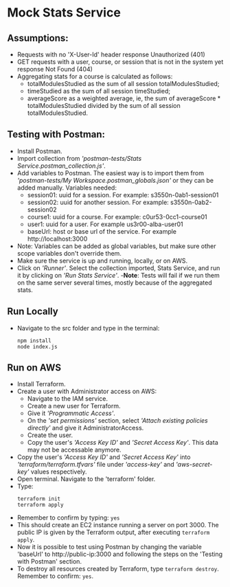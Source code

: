 # Mock Stats Service

## Assumptions:
- Requests with no 'X-User-Id' header response Unauthorized (401)
- GET requests with a user, course, or session that is not in the system yet response Not Found (404)
- Aggregating stats for a course is calculated as follows:
    - totalModulesStudied as the sum of all session totalModulesStudied;
    - timeStudied as the sum of all session timeStudied;
    - averageScore as a weighted average, ie, the sum of averageScore * totalModulesStudied divided by the sum of all session totalModulesStudied.

## Testing with Postman:
- Install Postman.
- Import collection from *'postman-tests/Stats Service.postman_collection.js'*.
- Add variables to Postman. The easiest way is to import them from *'postman-tests/My Workspace.postman_globals.json'* or they can be added manually. Variables needed:
    - session01: uuid for a session. For example: s3550n-0ab1-session01
    - session02: uuid for another session. For example: s3550n-0ab2-session02
    - course1: uuid for a course. For example: c0ur53-0cc1-course01
    - user1: uuid for a user. For example us3r00-alba-user01
    - baseUrl: host or base url of the service. For example http://localhost:3000
- Note: Variables can be added as global variables, but make sure other scope variables don't override them.
- Make sure the service is up and running, locally, or on AWS.
- Click on *'Runner'*. Select the collection imported, Stats Service, and run it by clicking on *'Run Stats Service'*.
-**Note**: Tests will fail if we run them on the same server several times, mostly because of the aggregated stats.

## Run Locally
- Navigate to the src folder and type in the terminal: 
  ```
  npm install
  node index.js
  ```

## Run on AWS
- Install Terraform.
- Create a user with Administrator access on AWS:
    - Navigate to the IAM service.
    - Create a new user for Terraform.
    - Give it *'Programmatic Access'*.
    - On the *'set permissions'* section, select *'Attach existing policies directly'* and give it AdministratorAccess.
    - Create the user.
    - Copy the user's *'Access Key ID'* and *'Secret Access Key'*. This data may not be accessable anymore.
- Copy the user's *'Access Key ID'* and *'Secret Access Key'* into *'terraform/terraform.tfvars'* file under *'access-key'* and *'aws-secret-key'* values respectively.
- Open terminal. Navigate to the 'terraform' folder.
- Type:
    ```
    terraform init
    terraform apply
    ```
- Remember to confirm by typing: `yes`
- This should create an EC2 instance running a server on port 3000. The public IP is given by the Terraform output, after executing `terraform apply`.
- Now it is possible to test using Postman by changing the variable 'baseUrl' to http://public-ip:3000 and following the steps on the 'Testing with Postman' section.
- To destroy all resources created by Terraform, type `terraform destroy`. Remember to confirm: `yes`.
